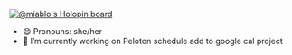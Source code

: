 [![@miablo's Holopin board](https://holopin.me/miablo)](https://holopin.io/@miablo)


- 😄 Pronouns: she/her
- 🔭 I’m currently working on Peloton schedule add to google cal project

<!--
**Miablo/Miablo** is a ✨ _special_ ✨ repository because its `README.md` (this file) appears on your GitHub profile.

Here are some ideas to get you started:

- 🔭 I’m currently working on ...
ç
- 👯 I’m looking to collaborate on ...
- 🤔 I’m looking for help with ...
- 💬 Ask me about ...
- 📫 How to reach me: ...
- 😄 Pronouns: ...
- ⚡ Fun fact: ...
-->
